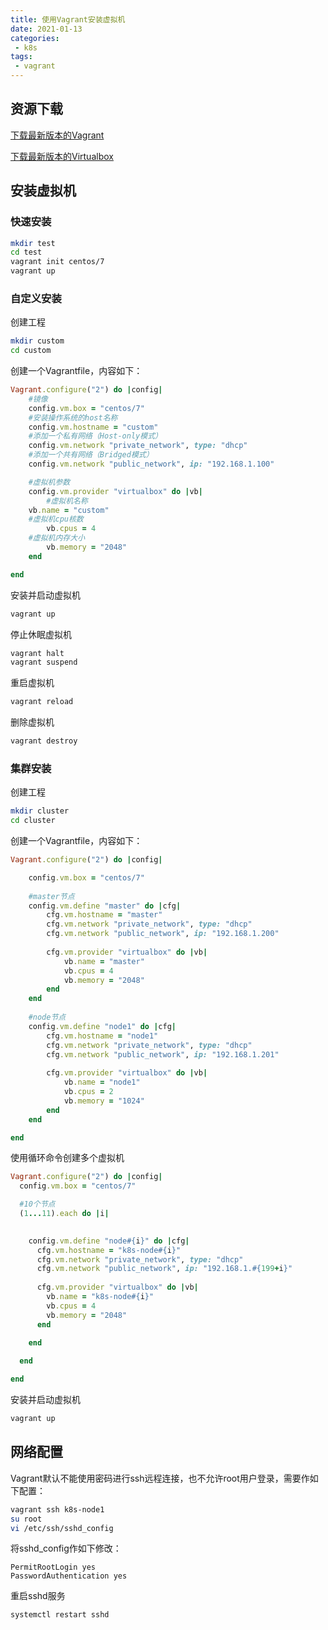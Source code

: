 ```yaml
---
title: 使用Vagrant安装虚拟机
date: 2021-01-13
categories:
 - k8s
tags:
 - vagrant
---
```


## 资源下载

[下载最新版本的Vagrant](https://www.vagrantup.com/downloads)

[下载最新版本的Virtualbox](https://www.virtualbox.org/wiki/Downloads)

## 安装虚拟机

### 快速安装

```sh
mkdir test
cd test
vagrant init centos/7
vagrant up
```

### 自定义安装

创建工程

```sh
mkdir custom
cd custom
```


创建一个Vagrantfile，内容如下：

```ruby
Vagrant.configure("2") do |config|
	#镜像
	config.vm.box = "centos/7"
	#安装操作系统的host名称
	config.vm.hostname = "custom"
	#添加一个私有网络（Host-only模式）
	config.vm.network "private_network", type: "dhcp"
	#添加一个共有网络（Bridged模式）
	config.vm.network "public_network", ip: "192.168.1.100"

	#虚拟机参数
	config.vm.provider "virtualbox" do |vb|
		#虚拟机名称
	vb.name = "custom"
	#虚拟机cpu核数
		vb.cpus = 4
	#虚拟机内存大小
		vb.memory = "2048"
	end

end
```

安装并启动虚拟机

```sh
vagrant up
```


停止休眠虚拟机

```sh
vagrant halt
vagrant suspend
```


重启虚拟机

```sh
vagrant reload
```


删除虚拟机

```sh
vagrant destroy
```

### 集群安装

创建工程

```sh
mkdir cluster
cd cluster
```


创建一个Vagrantfile，内容如下：

```ruby
Vagrant.configure("2") do |config|

	config.vm.box = "centos/7"
	
	#master节点
	config.vm.define "master" do |cfg|
		cfg.vm.hostname = "master"
		cfg.vm.network "private_network", type: "dhcp"
		cfg.vm.network "public_network", ip: "192.168.1.200"
	
		cfg.vm.provider "virtualbox" do |vb|
			vb.name = "master"
			vb.cpus = 4
			vb.memory = "2048"
		end
	end
	
	#node节点
	config.vm.define "node1" do |cfg|
		cfg.vm.hostname = "node1"
		cfg.vm.network "private_network", type: "dhcp"
		cfg.vm.network "public_network", ip: "192.168.1.201"
	
		cfg.vm.provider "virtualbox" do |vb|
			vb.name = "node1"
			vb.cpus = 2
			vb.memory = "1024"
		end
	end

end
```


使用循环命令创建多个虚拟机

```ruby
Vagrant.configure("2") do |config|
  config.vm.box = "centos/7"

  #10个节点
  (1...11).each do |i|
  	

    config.vm.define "node#{i}" do |cfg|
      cfg.vm.hostname = "k8s-node#{i}"
      cfg.vm.network "private_network", type: "dhcp"
      cfg.vm.network "public_network", ip: "192.168.1.#{199+i}"
      
      cfg.vm.provider "virtualbox" do |vb|
        vb.name = "k8s-node#{i}"
        vb.cpus = 4
        vb.memory = "2048"
      end
      
    end

  end

end
```


安装并启动虚拟机

```sh
vagrant up
```

## 网络配置

Vagrant默认不能使用密码进行ssh远程连接，也不允许root用户登录，需要作如下配置：

```sh
vagrant ssh k8s-node1
su root
vi /etc/ssh/sshd_config
```


将sshd_config作如下修改：

```
PermitRootLogin yes
PasswordAuthentication yes
```


重启sshd服务

```sh
systemctl restart sshd
```

